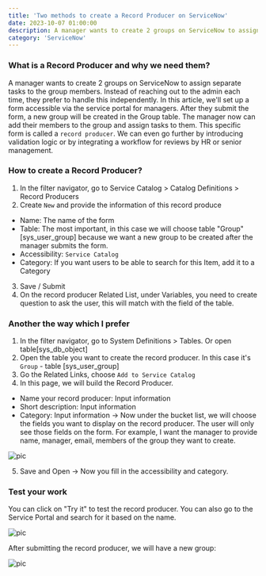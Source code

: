 ```yaml
---
title: 'Two methods to create a Record Producer on ServiceNow'
date: 2023-10-07 01:00:00
description: A manager wants to create 2 groups on ServiceNow to assign separate tasks to the group members. Instead of reaching out to the admin each time, they prefer to handle this independently. 
category: 'ServiceNow'
---
```

### What is a Record Producer and why we need them?

A manager wants to create 2 groups on ServiceNow to assign separate tasks to the group members. Instead of reaching out to the admin each time, they prefer to handle this independently. In this article, we'll set up a form accessible via the service portal for managers. 
After they submit the form, a new group will be created in the Group table. The manager now can add their members to the group and assign tasks to them. This specific form is called a `record producer`.
We can even go further by introducing validation logic or by integrating a workflow for reviews by HR or senior management.

### How to create a Record Producer?
1. In the filter navigator, go to Service Catalog > Catalog Definitions > Record Producers
2. Create `New` and provide the information of this record produce
- Name: The name of the form
- Table: The most important, in this case we will choose table "Group" [sys_user_group] because we want a new group to be created after the manager submits the form.
- Accessibility: `Service Catalog`
- Category: If you want users to be able to search for this Item, add it to a Category
3. Save / Submit
4. On the record producer Related List, under Variables, you need to create question to ask the user, this will match with the field of the table.

### Another the way which I prefer

1. In the filter navigator, go to System Definitions > Tables. Or open table[sys_db_object]
2. Open the table you want to create the record producer. In this case it's `Group` - table [sys_user_group]
3. Go the Related Links, choose `Add to Service Catalog`
4. In this page, we will build the Record Producer.
- Name your record producer: Input information
- Short description: Input information
- Category: Input information
  -> Now under the bucket list, we will choose the fields you want to display on the record producer. The user will only see those fields on the form. For example, I want the manager to provide name, manager, email, members of the group they want to create.

![pic](/img/20231007_record_producer_1.png)

5. Save and Open -> Now you fill in the accessibility and category.

### Test your work

You can click on "Try it" to test the record producer. You can also go to the Service Portal and search for it based on the name.

![pic](/img/20231007_record_producer_2.png)

After submitting the record producer, we will have a new group:

![pic](/img/20231007_record_producer_3.png)

